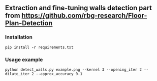 
## Extraction and fine-tuning walls detection part from https://github.com/rbg-research/Floor-Plan-Detection

### Installation
```
pip install -r requirements.txt
```
### Usage example
```
python detect_walls.py example.png --kernel 3 --opening_iter 2 --dilate_iter 2 --approx_accuracy 0.1
```

